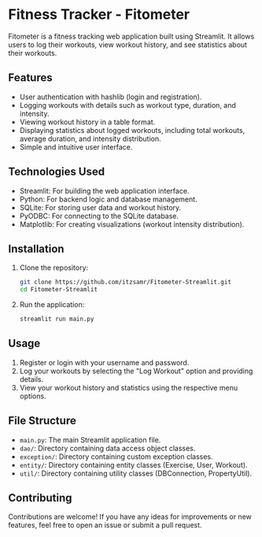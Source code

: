 # Fitness Tracker - Fitometer

Fitometer is a fitness tracking web application built using Streamlit. It allows users to log their workouts, view workout history, and see statistics about their workouts.

## Features

- User authentication with hashlib (login and registration).
- Logging workouts with details such as workout type, duration, and intensity.
- Viewing workout history in a table format.
- Displaying statistics about logged workouts, including total workouts, average duration, and intensity distribution.
- Simple and intuitive user interface.

## Technologies Used

- Streamlit: For building the web application interface.
- Python: For backend logic and database management.
- SQLite: For storing user data and workout history.
- PyODBC: For connecting to the SQLite database.
- Matplotlib: For creating visualizations (workout intensity distribution).

## Installation

1. Clone the repository:
    ```bash
    git clone https://github.com/itzsamr/Fitometer-Streamlit.git
    cd Fitometer-Streamlit
    ```  
2. Run the application:
    ```bash
    streamlit run main.py
    ```

## Usage

1. Register or login with your username and password.
2. Log your workouts by selecting the "Log Workout" option and providing details.
3. View your workout history and statistics using the respective menu options.

## File Structure

- `main.py`: The main Streamlit application file.
- `dao/`: Directory containing data access object classes.
- `exception/`: Directory containing custom exception classes.
- `entity/`: Directory containing entity classes (Exercise, User, Workout).
- `util/`: Directory containing utility classes (DBConnection, PropertyUtil).

## Contributing

Contributions are welcome! If you have any ideas for improvements or new features, feel free to open an issue or submit a pull request.
